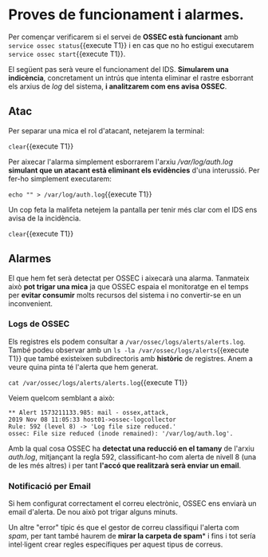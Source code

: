 # Proves de funcionament i alarmes.
Per començar verificarem si el servei de **OSSEC està funcionant** amb `service ossec status`{{execute T1}} i en cas que no ho estigui executarem `service ossec start`{{execute T1}}.

El següent pas serà veure el funcionament del IDS.  **Simularem una indicència**, concretament un intrús que intenta eliminar el rastre esborrant els arxius de *log* del sistema, **i analitzarem com ens avisa OSSEC**. 
## Atac
Per separar una mica el rol d'atacant, netejarem la terminal:

`clear`{{execute T1}}

Per aixecar l'alarma simplement esborrarem l'arxiu */var/log/auth.log* **simulant que un atacant està eliminant els evidències** d'una interussió.  Per fer-ho simplement executarem:

`echo "" > /var/log/auth.log`{{execute T1}}

Un cop feta la malifeta netejem la pantalla per tenir més clar com el IDS ens avisa de la incidència.

`clear`{{execute T1}}
## Alarmes
El que hem fet serà detectat per OSSEC i aixecarà una alarma.  Tanmateix això **pot trigar una mica** ja que OSSEC espaia el monitoratge en el temps per **evitar consumir** molts recursos del sistema i no convertir-se en un inconvenient.
### Logs de OSSEC
Els registres els podem consultar a `/var/ossec/logs/alerts/alerts.log`.  També podeu observar amb un `ls -la /var/ossec/logs/alerts`{{execute T1}} que també existeixen subdirectoris amb **històric** de registres.  Anem a veure quina pinta té l'alerta que hem generat.

`cat /var/ossec/logs/alerts/alerts.log`{{execute T1}}

Veiem quelcom semblant a això:
```
** Alert 1573211133.985: mail - ossex,attack,
2019 Nov 08 11:05:33 host01->ossec-logcollector
Rule: 592 (level 8) -> 'Log file size reduced.'
ossec: File size reduced (inode remained): '/var/log/auth.log'.
```

Amb la qual cosa OSSEC ha **detectat una reducció en el tamany** de l'arxiu *auth.log*, mitjançant la regla 592, classificant-ho com alerta de nivell 8 (una de les més altres) i per tant **l'accó que realitzarà serà enviar un email**.

### Notificació per Email
Si hem configurat correctament el correu electrònic, OSSEC ens enviarà un email d'alerta.  De nou això pot trigar alguns minuts.

Un altre "error" típic és que el gestor de correu classifiqui l'alerta com *spam*, per tant també haurem de **mirar la carpeta de spam*** i fins i tot sería intel·ligent crear regles específiques per aquest tipus de correus.
